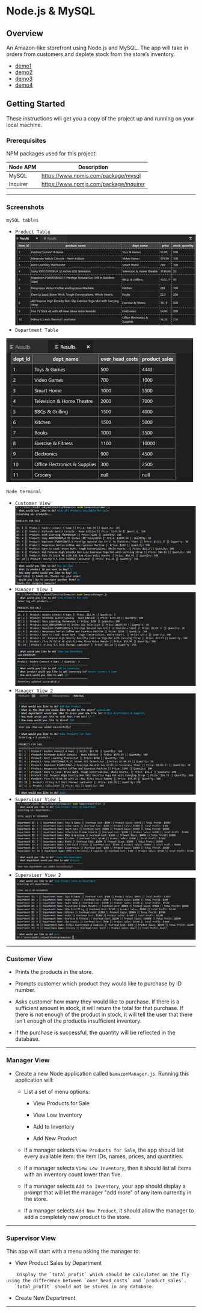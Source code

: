 # Node.js & MySQL

## Overview

An Amazon-like storefront using Node.js and MySQL. The app will take in orders from customers and deplete stock from the store’s inventory.
* [demo1](https://github.com/tiger2877/bamazon/blob/master/images/demo1.gif)
* [demo2](https://github.com/tiger2877/bamazon/blob/master/images/demo2.gif)
* [demo3](https://github.com/tiger2877/bamazon/blob/master/images/demo3.gif)
* [demo4](https://github.com/tiger2877/bamazon/blob/master/images/demo4.gif)

## Getting Started
These instructions will get you a copy of the project up and running on your local machine.

### Prerequisites

NPM packages used for this project:

| Node APM | Description |
| --- | --- |
| MySQL | https://www.npmjs.com/package/mysql|
| Inquirer | https://www.npmjs.com/package/inquirer|

- - -

### Screenshots
```
mySQL tables
```
* `Product Table`
![producttable](https://github.com/tiger2877/bamazon/blob/master/images/producttable.jpg)
* `Department Table`

![departmenttable](https://github.com/tiger2877/bamazon/blob/master/images/depttable.jpg)

```
Node terminal
```
* `Customer View`
![customerview](https://github.com/tiger2877/bamazon/blob/master/images/bamazoncustomer1.jpg)
* `Manager View 1`
![managerview1](https://github.com/tiger2877/bamazon/blob/master/images/bamazonmanager1.jpg)
* `Manager View 2`
![managerview2](https://github.com/tiger2877/bamazon/blob/master/images/bamazonmanager2.jpg)
* `Supervisor View 1`
![supervisorview1](https://github.com/tiger2877/bamazon/blob/master/images/bamazonsupervisor1.jpg)
* `Supervisor View 2` 
![supervisorview2](https://github.com/tiger2877/bamazon/blob/master/images/bamazonsupervisor2.jpg)

- - -

### Customer View

   * Prints the products in the store.

   * Prompts customer which product they would like to purchase by ID number.

   * Asks customer how many they would like to purchase. If there is a sufficient amount in stock, it will return the total for that purchase. If there is not enough of the product in stock, it will tell the user that there isn’t enough of the productis insufficient inventory.

   * If the purchase is successful, the quantity will be reflected in the database.

- - -

### Manager View

* Create a new Node application called `bamazonManager.js`. Running this application will:

  * List a set of menu options:

    * View Products for Sale
    
    * View Low Inventory
    
    * Add to Inventory
    
    * Add New Product

  * If a manager selects `View Products for Sale`, the app should list every available item: the item IDs, names, prices, and quantities.

  * If a manager selects `View Low Inventory`, then it should list all items with an inventory count lower than five.

  * If a manager selects `Add to Inventory`, your app should display a prompt that will let the manager "add more" of any item currently in the store.

  * If a manager selects `Add New Product`, it should allow the manager to add a completely new product to the store.


- - -

### Supervisor View

This app will start with a menu asking the manager to: 

   * View Product Sales by Department
```   
    Display the `total_profit` which should be calculated on the fly using the difference between `over_head_costs` and `product_sales`. 
   `total_profit` should not be stored in any database.
```   
   * Create New Department

- - -
